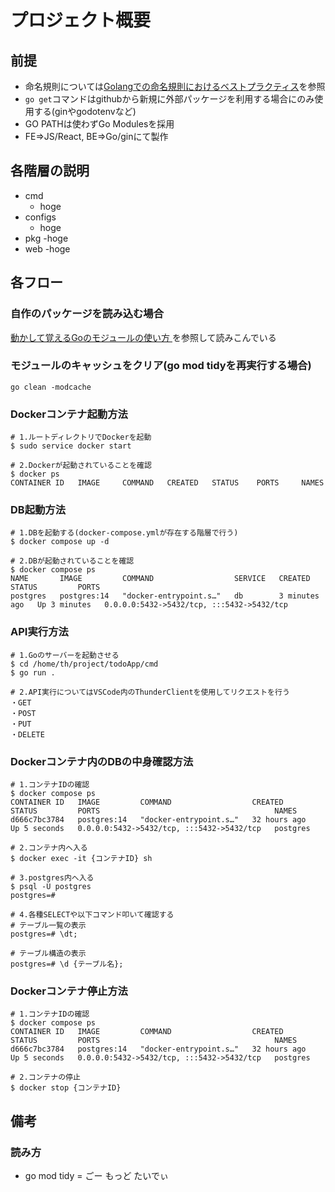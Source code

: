 # プロジェクト概要

## 前提
- 命名規則については[Golangでの命名規則におけるベストプラクティス](https://zenn.dev/kenghaya/articles/1b88417b1fa44d)を参照
- `go get`コマンドはgithubから新規に外部パッケージを利用する場合にのみ使用する(ginやgodotenvなど)
- GO PATHは使わずGo Modulesを採用
- FE=>JS/React, BE=>Go/ginにて製作


## 各階層の説明
- cmd
    - hoge
- configs
    - hoge
- pkg
    -hoge
- web
    -hoge

## 各フロー

### 自作のパッケージを読み込む場合
[動かして覚えるGoのモジュールの使い方
](https://qiita.com/Rqixy/items/b906fcb54cf162427775)を参照して読みこんでいる

### モジュールのキャッシュをクリア(go mod tidyを再実行する場合)
```
go clean -modcache
```

### Dockerコンテナ起動方法
```
# 1.ルートディレクトリでDockerを起動
$ sudo service docker start

# 2.Dockerが起動されていることを確認
$ docker ps
CONTAINER ID   IMAGE     COMMAND   CREATED   STATUS    PORTS     NAMES
```


### DB起動方法
```
# 1.DBを起動する(docker-compose.ymlが存在する階層で行う)
$ docker compose up -d

# 2.DBが起動されていることを確認
$ docker compose ps
NAME       IMAGE         COMMAND                  SERVICE   CREATED         STATUS         PORTS
postgres   postgres:14   "docker-entrypoint.s…"   db        3 minutes ago   Up 3 minutes   0.0.0.0:5432->5432/tcp, :::5432->5432/tcp
```


### API実行方法
```
# 1.Goのサーバーを起動させる
$ cd /home/th/project/todoApp/cmd
$ go run .

# 2.API実行についてはVSCode内のThunderClientを使用してリクエストを行う
・GET
・POST
・PUT
・DELETE
```

### Dockerコンテナ内のDBの中身確認方法
```
# 1.コンテナIDの確認
$ docker compose ps
CONTAINER ID   IMAGE         COMMAND                  CREATED        STATUS         PORTS                                       NAMES
d666c7bc3784   postgres:14   "docker-entrypoint.s…"   32 hours ago   Up 5 seconds   0.0.0.0:5432->5432/tcp, :::5432->5432/tcp   postgres

# 2.コンテナ内へ入る
$ docker exec -it {コンテナID} sh

# 3.postgres内へ入る
$ psql -U postgres
postgres=# 

# 4.各種SELECTや以下コマンド叩いて確認する
# テーブル一覧の表示
postgres=# \dt;

# テーブル構造の表示
postgres=# \d {テーブル名};
```


### Dockerコンテナ停止方法
```
# 1.コンテナIDの確認
$ docker compose ps
CONTAINER ID   IMAGE         COMMAND                  CREATED        STATUS         PORTS                                       NAMES
d666c7bc3784   postgres:14   "docker-entrypoint.s…"   32 hours ago   Up 5 seconds   0.0.0.0:5432->5432/tcp, :::5432->5432/tcp   postgres

# 2.コンテナの停止
$ docker stop {コンテナID}
```

## 備考

### 読み方
- go mod tidy = ごー もっど たいでぃ
